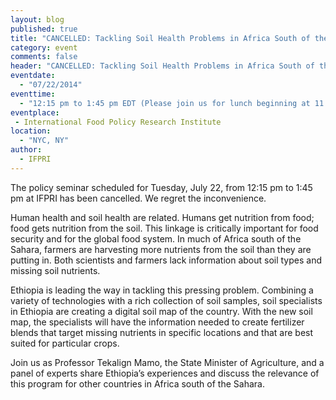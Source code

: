```yaml
---
layout: blog
published: true
title: "CANCELLED: Tackling Soil Health Problems in Africa South of the Sahara"
category: event
comments: false
header: "CANCELLED: Tackling Soil Health Problems in Africa South of the Sahara"
eventdate: 
  - "07/22/2014"
eventtime: 
  - "12:15 pm to 1:45 pm EDT (Please join us for lunch beginning at 11:45 am); Live webcast coming up at the scheduled time."
eventplace:
 - International Food Policy Research Institute
location: 
  - "NYC, NY"
author: 
  - IFPRI
---
```




The policy seminar scheduled for Tuesday, July 22, from 12:15 pm to 1:45 pm at IFPRI has been cancelled. We regret the inconvenience.

Human health and soil health are related. Humans get nutrition from food; food gets nutrition from the soil. This linkage is critically important for food security and for the global food system. In much of Africa south of the Sahara, farmers are harvesting more nutrients from the soil than they are putting in. Both scientists and farmers lack information about soil types and missing soil nutrients.

Ethiopia is leading the way in tackling this pressing problem. Combining a variety of technologies with a rich collection of soil samples, soil specialists in Ethiopia are creating a digital soil map of the country. With the new soil map, the specialists will have the information needed to create fertilizer blends that target missing nutrients in specific locations and that are best suited for particular crops.

Join us as Professor Tekalign Mamo, the State Minister of Agriculture, and a panel of experts share Ethiopia’s experiences and discuss the relevance of this program for other countries in Africa south of the Sahara.
